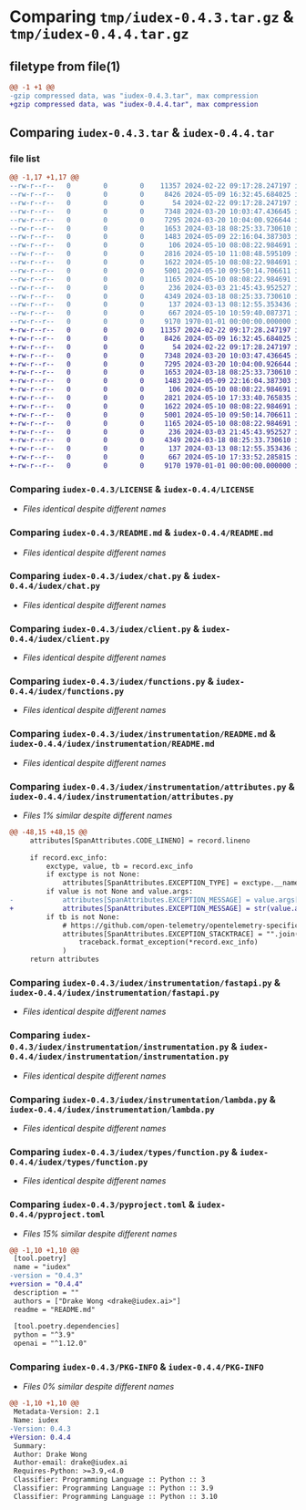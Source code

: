 # Comparing `tmp/iudex-0.4.3.tar.gz` & `tmp/iudex-0.4.4.tar.gz`

## filetype from file(1)

```diff
@@ -1 +1 @@
-gzip compressed data, was "iudex-0.4.3.tar", max compression
+gzip compressed data, was "iudex-0.4.4.tar", max compression
```

## Comparing `iudex-0.4.3.tar` & `iudex-0.4.4.tar`

### file list

```diff
@@ -1,17 +1,17 @@
--rw-r--r--   0        0        0    11357 2024-02-22 09:17:28.247197 iudex-0.4.3/LICENSE
--rw-r--r--   0        0        0     8426 2024-05-09 16:32:45.684025 iudex-0.4.3/README.md
--rw-r--r--   0        0        0       54 2024-02-22 09:17:28.247197 iudex-0.4.3/iudex/__init__.py
--rw-r--r--   0        0        0     7348 2024-03-20 10:03:47.436645 iudex-0.4.3/iudex/chat.py
--rw-r--r--   0        0        0     7295 2024-03-20 10:04:00.926644 iudex-0.4.3/iudex/client.py
--rw-r--r--   0        0        0     1653 2024-03-18 08:25:33.730610 iudex-0.4.3/iudex/functions.py
--rw-r--r--   0        0        0     1483 2024-05-09 22:16:04.387303 iudex-0.4.3/iudex/instrumentation/README.md
--rw-r--r--   0        0        0      106 2024-05-10 08:08:22.984691 iudex-0.4.3/iudex/instrumentation/__init__.py
--rw-r--r--   0        0        0     2816 2024-05-10 11:08:48.595109 iudex-0.4.3/iudex/instrumentation/attributes.py
--rw-r--r--   0        0        0     1622 2024-05-10 08:08:22.984691 iudex-0.4.3/iudex/instrumentation/fastapi.py
--rw-r--r--   0        0        0     5001 2024-05-10 09:50:14.706611 iudex-0.4.3/iudex/instrumentation/instrumentation.py
--rw-r--r--   0        0        0     1165 2024-05-10 08:08:22.984691 iudex-0.4.3/iudex/instrumentation/lambda.py
--rw-r--r--   0        0        0      236 2024-03-03 21:45:43.952527 iudex-0.4.3/iudex/resource.py
--rw-r--r--   0        0        0     4349 2024-03-18 08:25:33.730610 iudex-0.4.3/iudex/types/function.py
--rw-r--r--   0        0        0      137 2024-03-13 08:12:55.353436 iudex-0.4.3/iudex/utils.py
--rw-r--r--   0        0        0      667 2024-05-10 10:59:40.087371 iudex-0.4.3/pyproject.toml
--rw-r--r--   0        0        0     9170 1970-01-01 00:00:00.000000 iudex-0.4.3/PKG-INFO
+-rw-r--r--   0        0        0    11357 2024-02-22 09:17:28.247197 iudex-0.4.4/LICENSE
+-rw-r--r--   0        0        0     8426 2024-05-09 16:32:45.684025 iudex-0.4.4/README.md
+-rw-r--r--   0        0        0       54 2024-02-22 09:17:28.247197 iudex-0.4.4/iudex/__init__.py
+-rw-r--r--   0        0        0     7348 2024-03-20 10:03:47.436645 iudex-0.4.4/iudex/chat.py
+-rw-r--r--   0        0        0     7295 2024-03-20 10:04:00.926644 iudex-0.4.4/iudex/client.py
+-rw-r--r--   0        0        0     1653 2024-03-18 08:25:33.730610 iudex-0.4.4/iudex/functions.py
+-rw-r--r--   0        0        0     1483 2024-05-09 22:16:04.387303 iudex-0.4.4/iudex/instrumentation/README.md
+-rw-r--r--   0        0        0      106 2024-05-10 08:08:22.984691 iudex-0.4.4/iudex/instrumentation/__init__.py
+-rw-r--r--   0        0        0     2821 2024-05-10 17:33:40.765835 iudex-0.4.4/iudex/instrumentation/attributes.py
+-rw-r--r--   0        0        0     1622 2024-05-10 08:08:22.984691 iudex-0.4.4/iudex/instrumentation/fastapi.py
+-rw-r--r--   0        0        0     5001 2024-05-10 09:50:14.706611 iudex-0.4.4/iudex/instrumentation/instrumentation.py
+-rw-r--r--   0        0        0     1165 2024-05-10 08:08:22.984691 iudex-0.4.4/iudex/instrumentation/lambda.py
+-rw-r--r--   0        0        0      236 2024-03-03 21:45:43.952527 iudex-0.4.4/iudex/resource.py
+-rw-r--r--   0        0        0     4349 2024-03-18 08:25:33.730610 iudex-0.4.4/iudex/types/function.py
+-rw-r--r--   0        0        0      137 2024-03-13 08:12:55.353436 iudex-0.4.4/iudex/utils.py
+-rw-r--r--   0        0        0      667 2024-05-10 17:33:52.285815 iudex-0.4.4/pyproject.toml
+-rw-r--r--   0        0        0     9170 1970-01-01 00:00:00.000000 iudex-0.4.4/PKG-INFO
```

### Comparing `iudex-0.4.3/LICENSE` & `iudex-0.4.4/LICENSE`

 * *Files identical despite different names*

### Comparing `iudex-0.4.3/README.md` & `iudex-0.4.4/README.md`

 * *Files identical despite different names*

### Comparing `iudex-0.4.3/iudex/chat.py` & `iudex-0.4.4/iudex/chat.py`

 * *Files identical despite different names*

### Comparing `iudex-0.4.3/iudex/client.py` & `iudex-0.4.4/iudex/client.py`

 * *Files identical despite different names*

### Comparing `iudex-0.4.3/iudex/functions.py` & `iudex-0.4.4/iudex/functions.py`

 * *Files identical despite different names*

### Comparing `iudex-0.4.3/iudex/instrumentation/README.md` & `iudex-0.4.4/iudex/instrumentation/README.md`

 * *Files identical despite different names*

### Comparing `iudex-0.4.3/iudex/instrumentation/attributes.py` & `iudex-0.4.4/iudex/instrumentation/attributes.py`

 * *Files 1% similar despite different names*

```diff
@@ -48,15 +48,15 @@
     attributes[SpanAttributes.CODE_LINENO] = record.lineno
 
     if record.exc_info:
         exctype, value, tb = record.exc_info
         if exctype is not None:
             attributes[SpanAttributes.EXCEPTION_TYPE] = exctype.__name__
         if value is not None and value.args:
-            attributes[SpanAttributes.EXCEPTION_MESSAGE] = value.args[0]
+            attributes[SpanAttributes.EXCEPTION_MESSAGE] = str(value.args[0])
         if tb is not None:
             # https://github.com/open-telemetry/opentelemetry-specification/blob/9fa7c656b26647b27e485a6af7e38dc716eba98a/specification/trace/semantic_conventions/exceptions.md#stacktrace-representation
             attributes[SpanAttributes.EXCEPTION_STACKTRACE] = "".join(
                 traceback.format_exception(*record.exc_info)
             )
     return attributes
```

### Comparing `iudex-0.4.3/iudex/instrumentation/fastapi.py` & `iudex-0.4.4/iudex/instrumentation/fastapi.py`

 * *Files identical despite different names*

### Comparing `iudex-0.4.3/iudex/instrumentation/instrumentation.py` & `iudex-0.4.4/iudex/instrumentation/instrumentation.py`

 * *Files identical despite different names*

### Comparing `iudex-0.4.3/iudex/instrumentation/lambda.py` & `iudex-0.4.4/iudex/instrumentation/lambda.py`

 * *Files identical despite different names*

### Comparing `iudex-0.4.3/iudex/types/function.py` & `iudex-0.4.4/iudex/types/function.py`

 * *Files identical despite different names*

### Comparing `iudex-0.4.3/pyproject.toml` & `iudex-0.4.4/pyproject.toml`

 * *Files 15% similar despite different names*

```diff
@@ -1,10 +1,10 @@
 [tool.poetry]
 name = "iudex"
-version = "0.4.3"
+version = "0.4.4"
 description = ""
 authors = ["Drake Wong <drake@iudex.ai>"]
 readme = "README.md"
 
 [tool.poetry.dependencies]
 python = "^3.9"
 openai = "^1.12.0"
```

### Comparing `iudex-0.4.3/PKG-INFO` & `iudex-0.4.4/PKG-INFO`

 * *Files 0% similar despite different names*

```diff
@@ -1,10 +1,10 @@
 Metadata-Version: 2.1
 Name: iudex
-Version: 0.4.3
+Version: 0.4.4
 Summary: 
 Author: Drake Wong
 Author-email: drake@iudex.ai
 Requires-Python: >=3.9,<4.0
 Classifier: Programming Language :: Python :: 3
 Classifier: Programming Language :: Python :: 3.9
 Classifier: Programming Language :: Python :: 3.10
```

